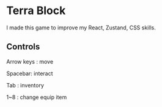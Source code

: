 # Terra Block
 
I made this game to improve my React, Zustand, CSS skills.

## Controls

Arrow keys : move   

Spacebar: interact  

Tab : inventory  

1~8 : change equip item   

 

